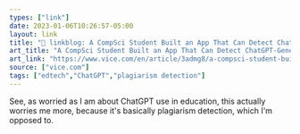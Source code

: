 ```yaml
---
types: ["link"]
date: 2023-01-06T10:26:57-05:00
layout: link
title: "🔗 linkblog: A CompSci Student Built an App That Can Detect ChatGPT-Generated Text'"
art_title: "A CompSci Student Built an App That Can Detect ChatGPT-Generated Text"
art_link: "https://www.vice.com/en/article/3admg8/a-compsci-student-built-an-app-that-can-detect-chatgpt-generated-text"
source: ["vice.com"]
tags: ["edtech","ChatGPT","plagiarism detection"]
---
```

See, as worried as I am about ChatGPT use in education, this actually worries me more, because it's basically plagiarism detection, which I'm opposed to.  
 
